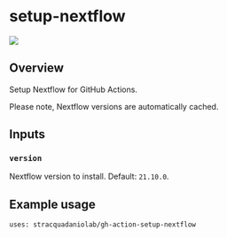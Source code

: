 # setup-nextflow

![](https://img.shields.io/badge/current_version-v0.1.0-blue)

## Overview
Setup Nextflow for GitHub Actions.

Please note, Nextflow versions are automatically cached.

## Inputs

### `version`

Nextflow version to install. Default: `21.10.0`.

## Example usage

``` 
uses: stracquadaniolab/gh-action-setup-nextflow
```